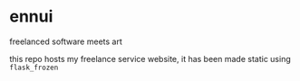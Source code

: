 # ennui
freelanced software meets art 

this repo hosts my freelance service website, it has been made static using `flask_frozen`
